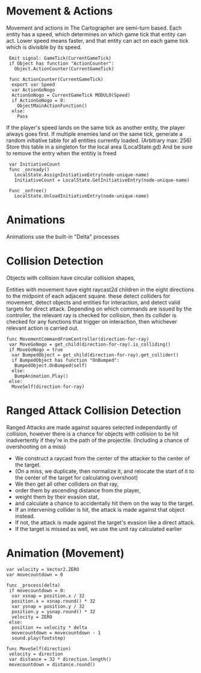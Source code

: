 # Movement & Actions

Movement and actions in The Cartographer are semi-turn based.  Each entity has a speed, which determines on which game tick that entity can act.  Lower speed means faster, and that entity can act on each game tick which is divisible by its speed.
```
 Emit signal: GameTick(CurrentGameTick)
 if Object has function "ActionCounter":
   Object.ActionCounter(CurrentGameTick)
```
```
 func ActionCounter(CurrentGameTick)
  export var Speed
  var ActionGoNogo
  ActionGoNogo = CurrentGameTick MODULO(Speed)
  if ActionGoNogo = 0:
    ObjectMainActionFunction()
  else:
    Pass
```
If the player's speed lands on the same tick as another entity, the player always goes first.  If multiple enemies land on the same tick, generate a random initiative table for all entities currently loaded.  (Arbitrary max: 256) Store this table in a singleton for the local area (LocalState.gd) And be sure to remove the entry when the entitiy is freed
```
 var InitiativeCount
 func _onready()
   LocalState.AssignInitiativeEntry(node-unique-name)
   InitiativeCount = LocalState.GetInitiativeEntry(node-unique-name)

 Func _onfree()
   LocalState.UnloadInitiativeEntry(node-unique-name)
```
# Animations

Animations use the built-in "Delta" processes

# Collision Detection

Objects with collision have circular collision shapes, 

Entities with movement have eight raycast2d children in the eight directions to the midpoint of each adjacent square.  these detect colliders for movement, detect objects and entities for interaction, and detect valid targets for direct attack.  Depending on which commands are issued by the controller, the relevant ray is checked for collision, then its collider is checked for any functions that trigger on interaction, then whichever relevant action is carried out.  
```
func MovementCommandFromController(direction-for-ray)
 var MoveGoNogo = get_child(direction-for-ray).is_colliding()
 if MoveGoNogo = true
  var BumpedObject = get_shild(direction-for-ray).get_collider()
  if BumpedObject has function "OnBumped":
   BumpedObject.OnBumped(self)
  else:
   BumpAnimation.Play()
 else:
  MoveSelf(direction-for-ray)
```

# Ranged Attack Collision Detection

Ranged Attacks are made against squares selected independantly of collision, however there is a chance for objects with collision to be hit inadvertently if they're in the path of the projectile. (Including a chance of overshooting on a miss)  
- We construct a raycast from the center of the attacker to the center of the target.
 - (On a miss, we duplicate, then normalize it, and relocate the start of it to the center of the target for calculating overshoot)
- We then get all other colliders on that ray,
- order them by ascending distance from the player,
- weight them by their evasion stat,
- and calculate a chance to accidentally hit them on the way to the target.
- If an intervening collider is hit, the attack is made against that object instead.
- If not, the attack is made against the target's evasion like a direct attack.
- If the target is missed as well, we use the unit ray calculated earlier 

# Animation (Movement)
```
var velocity = Vector2.ZERO
var movecountdown = 0

func _process(delta)
 if movecountdown = 0:
  var xsnap = position.x / 32
  position.x = xsnap.round() * 32
  var ysnap = position.y / 32
  position.y = ysnap.round() * 32
  velocity = ZERO
 else:
  position += velocity * delta
  movecountdown = movecountdown - 1
  sound.play(footstep)

func MoveSelf(direction)
 velocity = direction
 var distance = 32 * direction.length()
 movecountdown = distance.round()
```
